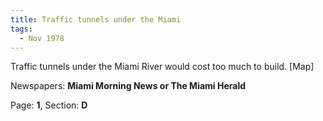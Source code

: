 ```yaml
---  
title: Traffic tunnels under the Miami  
tags:  
  - Nov 1978  
---  
```

  
Traffic tunnels under the Miami River would cost too much to build. [Map]  
  
Newspapers: **Miami Morning News or The Miami Herald**  
  
Page: **1**, Section: **D** 
